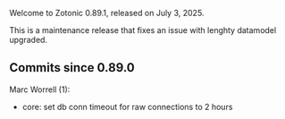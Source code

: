 Welcome to Zotonic 0.89.1, released on July 3, 2025.

This is a maintenance release that fixes an issue with lenghty datamodel upgraded.



Commits since 0.89.0
--------------------

Marc Worrell (1):

*   core: set db conn timeout for raw connections to 2 hours